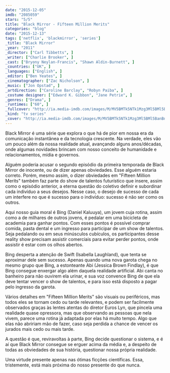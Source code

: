 ```yaml
---
date: "2015-12-05"
imdb: "2085059"
stars: "5/5"
title: "Black Mirror - Fifteen Million Merits"
categories: "blog"
date: "2015-12-13"
tags: ['netflix', 'blackmirror', 'series']
_title: "Black Mirror"
_year: "2011"
_director: ["Carl Tibbetts", ]
_writer: ["Charlie Brooker", ]
_cast: ["Bryony Neylan-Francis", "Shawn Aldin-Burnett", ]
_countries: ["UK", ]
_languages: ["English", ]
_editor: ["Ben Yeates", ]
_cinematographer: ["Zac Nicholson", ]
_music: ["Jon Opstad", ]
_artdirection: ["Caroline Barclay", "Robyn Paiba", ]
_costume designer: ["Edward K. Gibbon", "Jane Petrie", ]
_genres: ["Drama", ]
_runtimes: ["60", ]
_fullcover: "http://ia.media-imdb.com/images/M/MV5BMTk5NTk1Mzg3Ml5BMl5BanBnXkFtZTcwNDAyNzY3OA@@._V1._CR25,3,1010,1343._SX100_SY133_.jpg"
_kind: "tv series"
_cover: "http://ia.media-imdb.com/images/M/MV5BMTk5NTk1Mzg3Ml5BMl5BanBnXkFtZTcwNDAyNzY3OA@@._V1._CR25,3,1010,1343._SX100_SY133_.jpg"
---
```

Black Mirror é uma série que explora o que há de pior em nossa era da comunicação instantânea e da tecnologia crescente. Na verdade, eles vão um pouco além da nossa realidade atual, avançando alguns anos/décadas, onde algumas novidades brincam com nosso conceito de humanidade e relacionamentos, mídia e governos.

Alguém poderia acusar o segundo episódio da primeira temporada de Black Mirror de inocente, ou de dizer apenas obviedades. Esse alguém estaria correto. Porém, mesmo assim, o dizer obviedades em "Fifteen Million Merits" também faz parte do show de talentos futurístico que insere, assim como o episódio anterior, a eterna questão do coletivo definir e subordinar cada indivíduo a seus desejos. Nesse caso, o desejo de sucesso de cada um interfere no que é sucesso para o indivíduo: sucesso é não ser como os outros.

Aqui nosso guia moral é Bing (Daniel Kaluuya), um jovem cuja rotina, assim como a de milhares de outros jovens, é pedalar em uma bicicleta de academia para ganhar pontos. Com esses pontos é possível comprar comida, pasta dental e um ingresso para participar de um show de talentos. Seja pedalando ou em seus minúsculos cubículos, os participantes desse reality show precisam assistir comerciais para evitar perder pontos, onde assistir é estar com os olhos abertos. 

Bing desperta a atenção de Swift (Isabella Laughland), que tenta se aproximar dele sem sucesso. Apenas quando uma nova garota chega no mesmo grupo que Bing, a estonteante Abi (Jessica Brown Findlay), é que Bing consegue enxergar algo além daquela realidade artificial. Abi canta no banheiro para não ouvirem ela urinar, e sua voz convence Bing de que ela deve tentar vencer o show de talentos, e para isso está disposto a pagar pelo ingresso da garota.

Vários detalhes em "Fifteen Million Merits" são visuais ou periféricos, mas todos eles se tornam cedo ou tarde relevantes, e podem ser facilmente observados graças às lentes atentas do diretor Euros Lyn, que pincela uma realidade quase opressora, mas que observando as pessoas que nela vivem, parece uma rotina já adaptada por elas há muito tempo. Algo que elas não abririam mão de fazer, caso seja perdida a chance de vencer os jurados mais cedo ou mais tarde.

A questão é que, reviravoltas à parte, Bing decide questionar o sistema, e é aí que Black Mirror consegue se erguer acima da média e, a despeito de todas as obviedades de sua história, questionar nossa própria realidade.

Uma virtude presente apenas nas ótimas ficções científicas. Essa, tristemente, está mais próxima do nosso presente do que nunca.
